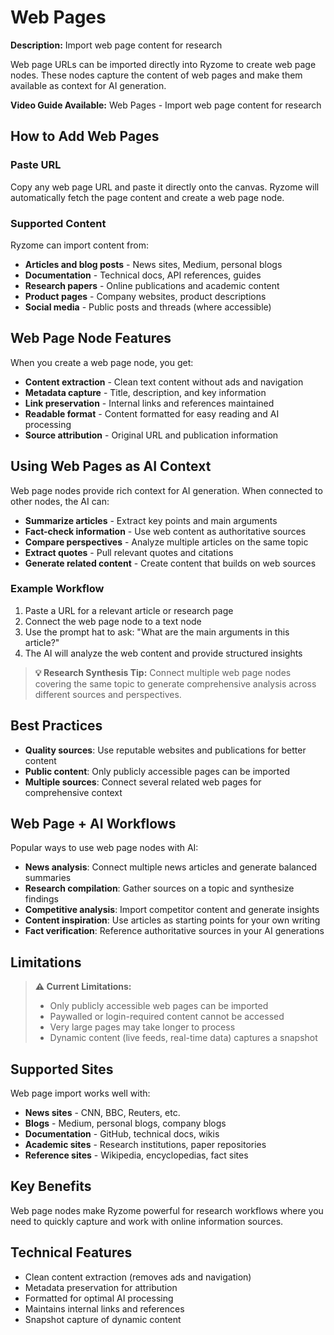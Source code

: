 ﻿# Web Pages

**Description:**  Import web page content for research

Web page URLs can be imported directly into Ryzome to create web page nodes. These nodes capture the content of web pages and make them available as context for AI generation.

**Video Guide Available:**  Web Pages - Import web page content for research

## How to Add Web Pages

### Paste URL

Copy any web page URL and paste it directly onto the canvas. Ryzome will automatically fetch the page content and create a web page node.

### Supported Content

Ryzome can import content from:

-   **Articles and blog posts**  - News sites, Medium, personal blogs
-   **Documentation**  - Technical docs, API references, guides
-   **Research papers**  - Online publications and academic content
-   **Product pages**  - Company websites, product descriptions
-   **Social media**  - Public posts and threads (where accessible)

## Web Page Node Features

When you create a web page node, you get:

-   **Content extraction**  - Clean text content without ads and navigation
-   **Metadata capture**  - Title, description, and key information
-   **Link preservation**  - Internal links and references maintained
-   **Readable format**  - Content formatted for easy reading and AI processing
-   **Source attribution**  - Original URL and publication information

## Using Web Pages as AI Context

Web page nodes provide rich context for AI generation. When connected to other nodes, the AI can:

-   **Summarize articles**  - Extract key points and main arguments
-   **Fact-check information**  - Use web content as authoritative sources
-   **Compare perspectives**  - Analyze multiple articles on the same topic
-   **Extract quotes**  - Pull relevant quotes and citations
-   **Generate related content**  - Create content that builds on web sources

### Example Workflow

1.  Paste a URL for a relevant article or research page
2.  Connect the web page node to a text node
3.  Use the prompt hat to ask: "What are the main arguments in this article?"
4.  The AI will analyze the web content and provide structured insights

> **💡 Research Synthesis Tip:**  Connect multiple web page nodes covering the same topic to generate comprehensive analysis across different sources and perspectives.

## Best Practices

-   **Quality sources**: Use reputable websites and publications for better content
-   **Public content**: Only publicly accessible pages can be imported
-   **Multiple sources**: Connect several related web pages for comprehensive context

## Web Page + AI Workflows

Popular ways to use web page nodes with AI:

-   **News analysis**: Connect multiple news articles and generate balanced summaries
-   **Research compilation**: Gather sources on a topic and synthesize findings
-   **Competitive analysis**: Import competitor content and generate insights
-   **Content inspiration**: Use articles as starting points for your own writing
-   **Fact verification**: Reference authoritative sources in your AI generations

## Limitations

> **⚠️ Current Limitations:**
> 
> -   Only publicly accessible web pages can be imported
> -   Paywalled or login-required content cannot be accessed
> -   Very large pages may take longer to process
> -   Dynamic content (live feeds, real-time data) captures a snapshot

## Supported Sites

Web page import works well with:

-   **News sites**  - CNN, BBC, Reuters, etc.
-   **Blogs**  - Medium, personal blogs, company blogs
-   **Documentation**  - GitHub, technical docs, wikis
-   **Academic sites**  - Research institutions, paper repositories
-   **Reference sites**  - Wikipedia, encyclopedias, fact sites

## Key Benefits

Web page nodes make Ryzome powerful for research workflows where you need to quickly capture and work with online information sources.

## Technical Features

-   Clean content extraction (removes ads and navigation)
-   Metadata preservation for attribution
-   Formatted for optimal AI processing
-   Maintains internal links and references
-   Snapshot capture of dynamic content
